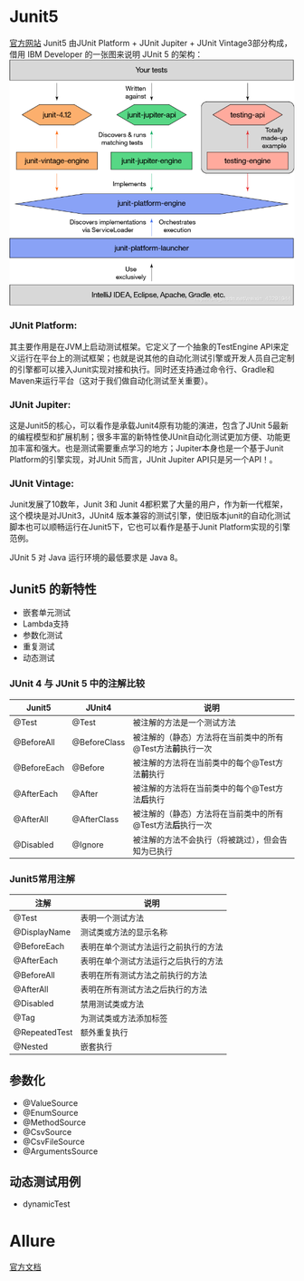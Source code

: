 # Junit5
[官方网站](https://junit.org/junit5/)
Junit5 由JUnit Platform + JUnit Jupiter + JUnit Vintage3部分构成，借用 IBM Developer 的一张图来说明 JUnit 5 的架构：
![image](./image/junit5架构.jpg)

### JUnit Platform:
其主要作用是在JVM上启动测试框架。它定义了一个抽象的TestEngine API来定义运行在平台上的测试框架；也就是说其他的自动化测试引擎或开发人员自己定制的引擎都可以接入Junit实现对接和执行。同时还支持通过命令行、Gradle和Maven来运行平台（这对于我们做自动化测试至关重要）。  
### JUnit Jupiter:
这是Junit5的核心，可以看作是承载Junit4原有功能的演进，包含了JUnit 5最新的编程模型和扩展机制；很多丰富的新特性使JUnit自动化测试更加方便、功能更加丰富和强大。也是测试需要重点学习的地方；Jupiter本身也是一个基于Junit Platform的引擎实现，对JUnit 5而言，JUnit Jupiter API只是另一个API！。
### JUnit Vintage:
Junit发展了10数年，Junit 3和 Junit 4都积累了大量的用户，作为新一代框架，这个模块是对JUnit3，JUnit4 版本兼容的测试引擎，使旧版本junit的自动化测试脚本也可以顺畅运行在Junit5下，它也可以看作是基于Junit Platform实现的引擎范例。

JUnit 5 对 Java 运行环境的最低要求是 Java 8。

## Junit5 的新特性
- 嵌套单元测试
- Lambda支持
- 参数化测试
- 重复测试
- 动态测试

### JUnit 4 与 JUnit 5 中的注解比较
|Junit5|JUnit4         |说明                 |
|-------|-------------|---------------------|
|@Test |@Test   |被注解的方法是一个测试方法 |
|@BeforeAll |@BeforeClass| 被注解的（静态）方法将在当前类中的所有@Test方法**前**执行一次 |
|@BeforeEach |@Before  | 被注解的方法将在当前类中的每个@Test方法**前**执行 |
|@AfterEach |@After| 被注解的方法将在当前类中的每个@Test方法**后**执行 |
|@AfterAll | @AfterClass| 被注解的（静态）方法将在当前类中的所有@Test方法**后**执行一次 |
|@Disabled | @Ignore| 被注解的方法不会执行（将被跳过），但会告知为已执行 |

### Junit5常用注解
|注解|说明|
|---|---|
|@Test|表明一个测试方法|
|@DisplayName|测试类或方法的显示名称|
|@BeforeEach|表明在单个测试方法运行之前执行的方法|
|@AfterEach|表明在单个测试方法运行之后执行的方法|
|@BeforeAll|表明在所有测试方法之前执行的方法|
|@AfterAll|表明在所有测试方法之后执行的方法|
|@Disabled|禁用测试类或方法|
|@Tag|为测试类或方法添加标签|
|@RepeatedTest|额外重复执行|
|@Nested|嵌套执行|

## 参数化
- @ValueSource
- @EnumSource
- @MethodSource
- @CsvSource
- @CsvFileSource
- @ArgumentsSource

## 动态测试用例
-  dynamicTest

# Allure
[官方文档](https://docs.qameta.io/allure/)